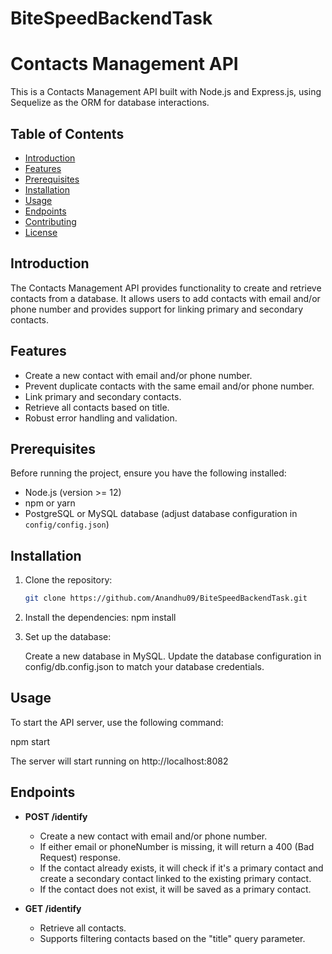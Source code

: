 # BiteSpeedBackendTask

# Contacts Management API

This is a Contacts Management API built with Node.js and Express.js, using Sequelize as the ORM for database interactions.

## Table of Contents

- [Introduction](#introduction)
- [Features](#features)
- [Prerequisites](#prerequisites)
- [Installation](#installation)
- [Usage](#usage)
- [Endpoints](#endpoints)
- [Contributing](#contributing)
- [License](#license)

## Introduction

The Contacts Management API provides functionality to create and retrieve contacts from a database. It allows users to add contacts with email and/or phone number and provides support for linking primary and secondary contacts.

## Features

- Create a new contact with email and/or phone number.
- Prevent duplicate contacts with the same email and/or phone number.
- Link primary and secondary contacts.
- Retrieve all contacts based on title.
- Robust error handling and validation.

## Prerequisites

Before running the project, ensure you have the following installed:

- Node.js (version >= 12)
- npm or yarn
- PostgreSQL or MySQL database (adjust database configuration in `config/config.json`)

## Installation

1. Clone the repository:

   ```bash
   git clone https://github.com/Anandhu09/BiteSpeedBackendTask.git
   
2. Install the dependencies:
   npm install

3. Set up the database:

   Create a new database in MySQL.
   Update the database configuration in config/db.config.json to match your database credentials.

## Usage
To start the API server, use the following command:

npm start

The server will start running on http://localhost:8082

## Endpoints

- **POST /identify**
  - Create a new contact with email and/or phone number.
  - If either email or phoneNumber is missing, it will return a 400 (Bad Request) response.
  - If the contact already exists, it will check if it's a primary contact and create a secondary contact linked to the existing primary contact.
  - If the contact does not exist, it will be saved as a primary contact.

- **GET /identify**
  - Retrieve all contacts.
  - Supports filtering contacts based on the "title" query parameter.

